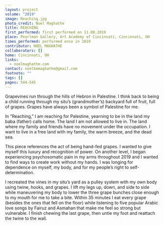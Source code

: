 ```yaml
---
layout: project
volume: "2019"
image: Reaching.jpg
photo_credit: Noel Maghathe
title: REACHING
first_performed: first performed on 11.08.2019
place: Pearlman Gallery, Art Academy of Cincinnati, Cincinnati, OH
times_performed: performed once in 2019
contributor: NOEL MAGHATHE
collaborators: []
home: Cincinnati, OH
links:
  - noelmaghathe.com
contact: noelbmmaghathe@gmail.com
footnote: ""
tags: []
pages: 544-545
---
```


Grapevines run through the hills of Hebron in Palestine. I think back to being a child running through my situ’s (grandmother’s) backyard full of fruit, full of grapes. Grapes have always been a symbol of Palestine for me.

In “Reaching,” I am reaching for Palestine, yearning to be in the land my baba (father) calls home. The land I am not allowed to live in. The land where my family and friends have no movement under the occupation. I want to live in a free land with my family, the warm breeze, and the dead sea.

This piece references the act of being hand-fed grapes. I wanted to give myself this luxury and recognition of power. On another level, I began experiencing psychosomatic pain in my arms throughout 2019 and I wanted to find ways to create work without my hands. I was longing for dependence on myself, my body, and for my people’s right to self-determination.

I recreated the vines in my situ’s yard as a pulley system with my own body using twine, hooks, and grapes. I lift my legs up, down, and side to side while maneuvering my body to lower the three grape bunches close enough to my mouth for me to take a bite. Within 35 minutes I eat every grape (besides the ones that fell on the floor) while listening to five popular Arabic love songs by Fairuz and Asmahan that make me feel so strong but vulnerable. I finish chewing the last grape, then untie my foot and reattach the twine to the wall.

